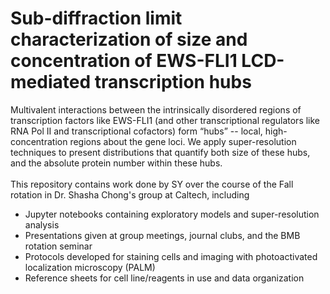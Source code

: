 # Sub-diffraction limit characterization of size and concentration of EWS-FLI1 LCD-mediated transcription hubs 
Multivalent interactions between the intrinsically disordered regions of transcription factors like EWS-FLI1 (and other transcriptional regulators like RNA Pol II and transcriptional cofactors) form “hubs” --  local, high-concentration regions about the gene loci. We apply super-resolution techniques to present distributions that quantify both size of these hubs, and the absolute protein number within these hubs.
</br></br>
This repository contains work done by SY over the course of the Fall rotation in Dr. Shasha Chong's group at Caltech, including 
- Jupyter notebooks containing exploratory models and super-resolution analysis 
- Presentations given at group meetings, journal clubs, and the BMB rotation seminar
- Protocols developed for staining cells and imaging with photoactivated localization microscopy (PALM)
- Reference sheets for cell line/reagents in use and data organization

